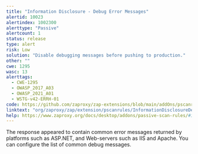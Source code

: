 ```yaml
---
title: "Information Disclosure - Debug Error Messages"
alertid: 10023
alertindex: 1002300
alerttype: "Passive"
alertcount: 1
status: release
type: alert
risk: Low
solution: "Disable debugging messages before pushing to production."
other: ""
cwe: 1295
wasc: 13
alerttags: 
  - CWE-1295
  - OWASP_2017_A03
  - OWASP_2021_A01
  - WSTG-v42-ERRH-01
code: https://github.com/zaproxy/zap-extensions/blob/main/addOns/pscanrules/src/main/java/org/zaproxy/zap/extension/pscanrules/InformationDisclosureDebugErrorsScanRule.java
linktext: "org/zaproxy/zap/extension/pscanrules/InformationDisclosureDebugErrorsScanRule.java"
help: https://www.zaproxy.org/docs/desktop/addons/passive-scan-rules/#id-10023
---
```

The response appeared to contain common error messages returned by platforms such as ASP.NET, and Web-servers such as IIS and Apache. You can configure the list of common debug messages.
